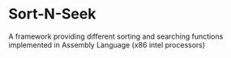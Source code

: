 # Sort-N-Seek
A framework providing different sorting and searching functions implemented in Assembly Language (x86 intel processors)
